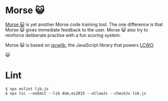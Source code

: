 # Morse 😺

[Morse 😺](https://morse.cat) is yet another Morse code training tool.
The one difference is that Morse 😺 gives immediate feedback to the user.
Morse 😺 also try to reinforce deliberate practise with a fun scoring system.

Morse 😺 is based on [jscwlib](https://fkurz.net/ham/jscwlib.html), the JavaScript library that powers [LCWO](https://lcwo.net/).

😺

# Lint

```
$ npx eslint lib.js
$ npx tsc --noEmit --lib dom,es2015 --allowJs --checkJs lib.js
```
